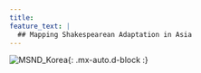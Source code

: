 ```yaml
---
title: 
feature_text: |
  ## Mapping Shakespearean Adaptation in Asia
---
```


![MSND_Korea]([/assets/MSND_Korea.png](https://globalshakespeares.mit.edu/wp-content/uploads/MSND-South-Korea-500.jpg)){: .mx-auto.d-block :}
